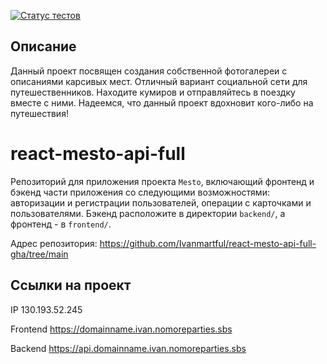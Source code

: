 [![Статус тестов](../../actions/workflows/tests.yml/badge.svg)](../../actions/workflows/tests.yml)

## Описание
Данный проект посвящен создания собственной фотогалереи с описаниями карсивых мест. Отличный вариант социальной сети для путешественников. Находите кумиров и отправляйтесь в поездку вместе с ними. Надеемся, что данный проект вдохновит кого-либо на путешествия!


# react-mesto-api-full
Репозиторий для приложения проекта `Mesto`, включающий фронтенд и бэкенд части приложения со следующими возможностями: авторизации и регистрации пользователей, операции с карточками и пользователями. Бэкенд расположите в директории `backend/`, а фронтенд - в `frontend/`. 

Адрес репозитория: https://github.com/Ivanmartful/react-mesto-api-full-gha/tree/main

## Ссылки на проект

IP 130.193.52.245

Frontend https://domainname.ivan.nomoreparties.sbs

Backend https://api.domainname.ivan.nomoreparties.sbs
